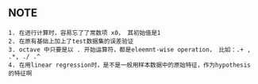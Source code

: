 ## NOTE
	1. 在进行计算时，容易忘了了常数项 x0， 其初始值是1
	2. 在原有基础上加上了test数据集的误差验证
	3. octave 中只要是以 . 开始运算符，都是eleemnt-wise operation， 比如：.+ , .*, ./ .^
	4. 在用linear regression时，是不是一般用样本数据中的原始特征，作为hypothesis 的特征啊

